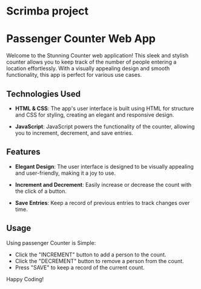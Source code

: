 # Scrimba project

# Passenger Counter Web App

Welcome to the Stunning Counter web application! This sleek and stylish counter allows you to keep track of the number of people entering a location effortlessly. With a visually appealing design and smooth functionality, this app is perfect for various use cases.


## Technologies Used

- **HTML & CSS**: The app's user interface is built using HTML for structure and CSS for styling, creating an elegant and responsive design.

- **JavaScript**: JavaScript powers the functionality of the counter, allowing you to increment, decrement, and save entries.

## Features

- **Elegant Design**: The user interface is designed to be visually appealing and user-friendly, making it a joy to use.

- **Increment and Decrement**: Easily increase or decrease the count with the click of a button.

- **Save Entries**: Keep a record of previous entries to track changes over time.


## Usage
Using passenger Counter is Simple:

- Click the "INCREMENT" button to add a person to the count.
- Click the "DECREMENT" button to remove a person from the count.
- Press "SAVE" to keep a record of the current count.


Happy Coding!
